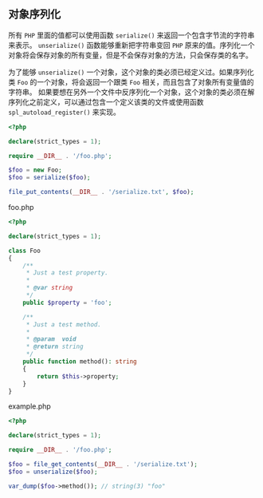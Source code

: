 ## 对象序列化

所有 `PHP` 里面的值都可以使用函数 `serialize()` 来返回一个包含字节流的字符串来表示。 `unserialize()` 函数能够重新把字符串变回 `PHP` 原来的值。序列化一个对象将会保存对象的所有变量，但是不会保存对象的方法，只会保存类的名字。

为了能够 `unserialize()` 一个对象，这个对象的类必须已经定义过。如果序列化类 `Foo` 的一个对象，将会返回一个跟类 `Foo` 相关，而且包含了对象所有变量值的字符串。 如果要想在另外一个文件中反序列化一个对象，这个对象的类必须在解序列化之前定义，可以通过包含一个定义该类的文件或使用函数 `spl_autoload_register()` 来实现。

```php
<?php

declare(strict_types = 1);

require __DIR__ . '/foo.php';

$foo = new Foo;
$foo = serialize($foo);

file_put_contents(__DIR__ . '/serialize.txt', $foo);

```

foo.php

```php
<?php

declare(strict_types = 1);

class Foo
{
    /**
     * Just a test property.
     *
     * @var string
     */
    public $property = 'foo';

    /**
     * Just a test method.
     *
     * @param  void
     * @return string
     */
    public function method(): string
    {
        return $this->property;
    }
}

```

example.php

```php
<?php

declare(strict_types = 1);

require __DIR__ . '/foo.php';

$foo = file_get_contents(__DIR__ . '/serialize.txt');
$foo = unserialize($foo);

var_dump($foo->method()); // string(3) "foo"

```

